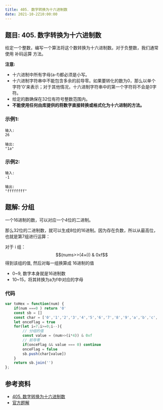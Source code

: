 ```yaml
---
title: 405. 数字转换为十六进制数
date: 2021-10-2Z10:00:00
---
```

## 题目: 405. 数字转换为十六进制数
给定一个整数，编写一个算法将这个数转换为十六进制数。对于负整数，我们通常使用 补码运算 方法。

**注意:**

- 十六进制中所有字母(a-f)都必须是小写。
- 十六进制字符串中不能包含多余的前导零。如果要转化的数为0，那么以单个字符'0'来表示；对于其他情况，十六进制字符串中的第一个字符将不会是0字符。 
- 给定的数确保在32位有符号整数范围内。
- **不能使用任何由库提供的将数字直接转换或格式化为十六进制的方法。**
### 示例1:
```
输入:
26

输出:
"1a"
```
### 示例2:
```
输入:
-1

输出:
"ffffffff"
```
## 题解: 分组
一个16进制的数，可以对应一个4位的二进制。

那么32位的二进制数，就可以生成8位的16进制。因为存在负数，所以从最高位，也就是第7组进行运算：

对于 i 组： $$(nums>>(4×i)) & 0xf$$ 得到该组的值, 然后对每一组换算成 16进制的值
- 0~9, 数字本身就是16进制数
- 10~15，将其转换为a为f中对应的字母

### 代码
```js
var toHex = function(num) {
    if(num ===0 ) return '0'
    const sb = []
    const char = ['0','1','2','3','4','5','6','7','8','9','a','b','c','d','e','f']
    let onceFlag = true
    for(let i=7;i>=0;i--){
        // 分组的值
        const value = (num>>(i*4)) & 0xf
        // 前导零
        if(onceFlag && value === 0) continue
        onceFlag = false
        sb.push(char[value])
    }
    return sb.join('')
};
```
## 参考资料
- [405. 数字转换为十六进制数](https://leetcode-cn.com/problems/convert-a-number-to-hexadecimal/)
- [官方题解](https://leetcode-cn.com/problems/convert-a-number-to-hexadecimal/solution/shu-zi-zhuan-huan-wei-shi-liu-jin-zhi-sh-2srt/)
